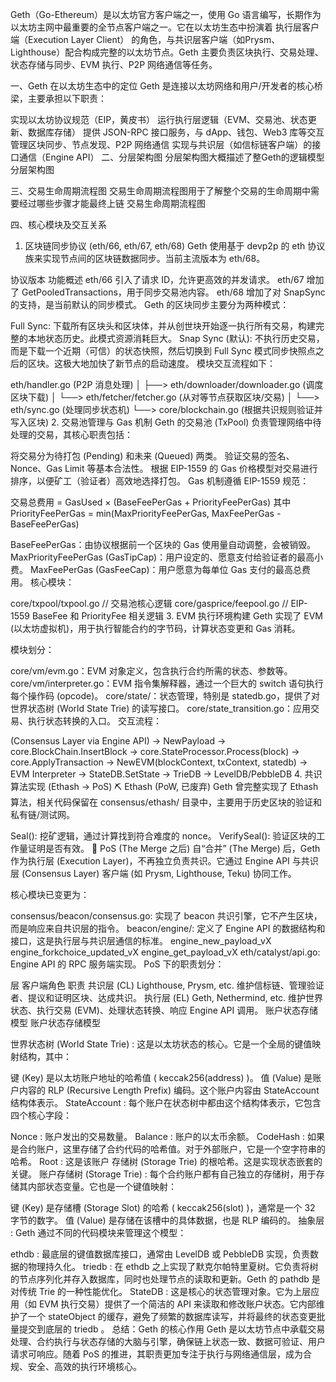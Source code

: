 Geth（Go-Ethereum）是以太坊官方客户端之一，使用 Go 语言编写，长期作为以太坊主网中最重要的全节点客户端之一。它在以太坊生态中扮演着 执行层客户端（Execution Layer Client） 的角色，与共识层客户端（如Prysm、Lighthouse）配合构成完整的以太坊节点。Geth 主要负责区块执行、交易处理、状态存储与同步、EVM 执行、P2P 网络通信等任务。

一、Geth 在以太坊生态中的定位
Geth 是连接以太坊网络和用户/开发者的核心桥梁，主要承担以下职责：

实现以太坊协议规范（EIP，黄皮书）
运行执行层逻辑（EVM、交易池、状态更新、数据库存储）
提供 JSON-RPC 接口服务，与 dApp、钱包、Web3 库等交互
管理区块同步、节点发现、P2P 网络通信
实现与共识层（如信标链客户端）的接口通信（Engine API）
二、分层架构图
分层架构图大概描述了整Geth的逻辑模型 分层架构图

三、交易生命周期流程图
交易生命周期流程图用于了解整个交易的生命周期中需要经过哪些步骤才能最终上链 交易生命周期流程图

四、核心模块及交互关系
1. 区块链同步协议 (eth/66, eth/67, eth/68)
   Geth 使用基于 devp2p 的 eth 协议族来实现节点间的区块链数据同步。当前主流版本为 eth/68。

协议版本	功能概述
eth/66	引入了请求 ID，允许更高效的并发请求。
eth/67	增加了 GetPooledTransactions，用于同步交易池内容。
eth/68	增加了对 SnapSync 的支持，是当前默认的同步模式。
Geth 的区块同步主要分为两种模式：

Full Sync: 下载所有区块头和区块体，并从创世块开始逐一执行所有交易，构建完整的本地状态历史。此模式资源消耗巨大。
Snap Sync (默认): 不执行历史交易，而是下载一个近期（可信）的状态快照，然后切换到 Full Sync 模式同步快照点之后的区块。这极大地加快了新节点的启动速度。
模块交互流程如下：

eth/handler.go (P2P 消息处理)
│
├──> eth/downloader/downloader.go (调度区块下载)
│     └──> eth/fetcher/fetcher.go (从对等节点获取区块/交易)
│
└──> eth/sync.go (处理同步状态机)
└──> core/blockchain.go (根据共识规则验证并写入区块)
2. 交易池管理与 Gas 机制
   Geth 的交易池 (TxPool) 负责管理网络中待处理的交易，其核心职责包括：

将交易分为待打包 (Pending) 和未来 (Queued) 两类。
验证交易的签名、Nonce、Gas Limit 等基本合法性。
根据 EIP-1559 的 Gas 价格模型对交易进行排序，以便矿工（验证者）高效地选择打包。
Gas 机制遵循 EIP-1559 规范：

交易总费用 = GasUsed × (BaseFeePerGas + PriorityFeePerGas)
其中 PriorityFeePerGas = min(MaxPriorityFeePerGas, MaxFeePerGas - BaseFeePerGas)

BaseFeePerGas：由协议根据前一个区块的 Gas 使用量自动调整，会被销毁。
MaxPriorityFeePerGas (GasTipCap)：用户设定的、愿意支付给验证者的最高小费。
MaxFeePerGas (GasFeeCap)：用户愿意为每单位 Gas 支付的最高总费用。
核心模块：

core/txpool/txpool.go       // 交易池核心逻辑
core/gasprice/feepool.go    // EIP-1559 BaseFee 和 PriorityFee 相关逻辑
3. EVM 执行环境构建
   Geth 实现了 EVM (以太坊虚拟机)，用于执行智能合约的字节码，计算状态变更和 Gas 消耗。

模块划分：

core/vm/evm.go：EVM 对象定义，包含执行合约所需的状态、参数等。
core/vm/interpreter.go：EVM 指令集解释器，通过一个巨大的 switch 语句执行每个操作码 (opcode)。
core/state/：状态管理，特别是 statedb.go，提供了对世界状态树 (World State Trie) 的读写接口。
core/state_transition.go：应用交易、执行状态转换的入口。
交互流程：

(Consensus Layer via Engine API) -> NewPayload -> core.BlockChain.InsertBlock ->
core.StateProcessor.Process(block) -> core.ApplyTransaction ->
NewEVM(blockContext, txContext, statedb) -> EVM Interpreter ->
StateDB.SetState -> TrieDB -> LevelDB/PebbleDB
4. 共识算法实现 (Ethash → PoS)
   ⛏ Ethash (PoW, 已废弃)
   Geth 曾完整实现了 Ethash 算法，相关代码保留在 consensus/ethash/ 目录中，主要用于历史区块的验证和私有链/测试网。

Seal(): 挖矿逻辑，通过计算找到符合难度的 nonce。
VerifySeal(): 验证区块的工作量证明是否有效。
🌱 PoS (The Merge 之后)
自“合并” (The Merge) 后，Geth 作为执行层 (Execution Layer)，不再独立负责共识。它通过 Engine API 与共识层 (Consensus Layer) 客户端 (如 Prysm, Lighthouse, Teku) 协同工作。

核心模块已变更为：

consensus/beacon/consensus.go: 实现了 beacon 共识引擎，它不产生区块，而是响应来自共识层的指令。
beacon/engine/: 定义了 Engine API 的数据结构和接口，这是执行层与共识层通信的标准。
engine_new_payload_vX
engine_forkchoice_updated_vX
engine_get_payload_vX
eth/catalyst/api.go: Engine API 的 RPC 服务端实现。
PoS 下的职责划分：

层	客户端角色	职责
共识层 (CL)	Lighthouse, Prysm, etc.	维护信标链、管理验证者、提议和证明区块、达成共识。
执行层 (EL)	Geth, Nethermind, etc.	维护世界状态、执行交易 (EVM)、处理状态转换、响应 Engine API 调用。
账户状态存储模型
账户状态存储模型

世界状态树 (World State Trie) : 这是以太坊状态的核心。它是一个全局的键值映射结构，其中：

键 (Key) 是以太坊账户地址的哈希值 ( keccak256(address) )。
值 (Value) 是账户内容的 RLP (Recursive Length Prefix) 编码。这个账户内容由 StateAccount 结构体表示。
StateAccount : 每个账户在状态树中都由这个结构体表示，它包含四个核心字段：

Nonce : 账户发出的交易数量。
Balance : 账户的以太币余额。
CodeHash : 如果是合约账户，这里存储了合约代码的哈希值。对于外部账户，它是一个空字符串的哈希。
Root : 这是该账户 存储树 (Storage Trie) 的根哈希。这是实现状态嵌套的关键。
账户存储树 (Storage Trie) : 每个合约账户都有自己独立的存储树，用于存储其内部状态变量。它也是一个键值映射：

键 (Key) 是存储槽 (Storage Slot) 的哈希 ( keccak256(slot) )，通常是一个 32 字节的数字。
值 (Value) 是存储在该槽中的具体数据，也是 RLP 编码的。
抽象层 : Geth 通过不同的代码模块来管理这个模型：

ethdb : 最底层的键值数据库接口，通常由 LevelDB 或 PebbleDB 实现，负责数据的物理持久化。
triedb : 在 ethdb 之上实现了默克尔帕特里夏树。它负责将树的节点序列化并存入数据库，同时也处理节点的读取和更新。Geth 的 pathdb 是对传统 Trie 的一种性能优化。
StateDB : 这是核心的状态管理对象。它为上层应用（如 EVM 执行交易）提供了一个简洁的 API 来读取和修改账户状态。它内部维护了一个 stateObject 的缓存，避免了频繁的数据库读写，并将最终的状态变更批量提交到底层的 triedb 。
总结：Geth 的核心作用
Geth 是以太坊节点中承载交易处理、合约执行与状态存储的大脑与引擎，确保链上状态一致、数据可验证、用户请求可响应。随着 PoS 的推进，其职责更加专注于执行与网络通信层，成为合规、安全、高效的执行环境核心。
